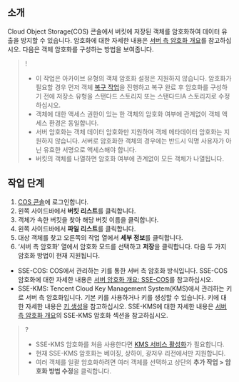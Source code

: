 ## 소개

Cloud Object Storage(COS) 콘솔에서 버킷에 저장된 객체를 암호화하여 데이터 유출을 방지할 수 있습니다. 암호화에 대한 자세한 내용은 [서버 측 암호화 개요](https://intl.cloud.tencent.com/document/product/436/18145)를 참고하십시오. 다음은 객체 암호화를 구성하는 방법을 보여줍니다.

>!
> - 이 작업은 아카이브 유형의 객체 암호화 설정은 지원하지 않습니다. 암호화가 필요할 경우 먼저 객체 [복구 작업](https://intl.cloud.tencent.com/document/product/436/30961)을 진행하고 복구 완료 후 암호화를 구성하기 전에 저장소 유형을 스탠다드 스토리지 또는 스탠다드IA 스토리지로 수정하십시오.
> - 객체에 대한 액세스 권한이 있는 한 객체의 암호화 여부에 관계없이 객체 액세스 환경은 동일합니다.
> - 서버 암호화는 객체 데이터 암호화만 지원하며 객체 메타데이터 암호화는 지원하지 않습니다. 서버로 암호화한 객체의 경우에는 반드시 익명 사용자가 아닌 유효한 서명으로 액세스해야 합니다.
> - 버킷의 객체를 나열하면 암호화 여부에 관계없이 모든 객체가 나열됩니다.
> 

## 작업 단계

1. [COS 콘솔](https://console.cloud.tencent.com/cos5)에 로그인합니다.
2. 왼쪽 사이드바에서 **버킷 리스트**를 클릭합니다.
3. 객체가 속한 버킷을 찾아 해당 버킷 이름을 클릭합니다.
4. 왼쪽 사이드바에서 **파일 리스트**를 클릭합니다.
5. 대상 객체를 찾고 오른쪽의 작업 열에서 **세부 정보**를 클릭합니다.
6. ‘서버 측 암호화’ 열에서 암호화 모드를 선택하고 **저장**을 클릭합니다.
다음 두 가지 암호화 방법이 현재 지원됩니다.
 - SSE-COS: COS에서 관리하는 키를 통한 서버 측 암호화 방식입니다. SSE-COS 암호화에 대한 자세한 내용은 [서버 암호화 개요: SSE-COS](https://intl.cloud.tencent.com/document/product/436/18145#sse-cos-.E5.8A.A0.E5.AF.86)를 참고하십시오.
 - SSE-KMS: Tencent Cloud Key Management System(KMS)에서 관리하는 키로 서버 측 암호화입니다. 기본 키를 사용하거나 키를 생성할 수 있습니다. 키에 대한 자세한 내용은 [키 생성](https://intl.cloud.tencent.com/document/product/1030/31971)을 참고하십시오. SSE-KMS에 대한 자세한 내용은 [서버 측 암호화 개요](https://intl.cloud.tencent.com/document/product/436/18145#sse-kms-.E5.8A.A0.E5.AF.86)의 SSE-KMS 암호화 섹션을 참고하십시오.
>?
> - SSE-KMS 암호화를 처음 사용한다면 [KMS 서비스 활성화](https://intl.cloud.tencent.com/pricing/kms?lang=en&pg=)가 필요합니다.
> - 현재 SSE-KMS 암호화는 베이징, 상하이, 광저우 리전에서만 지원합니다.
> - 여러 객체를 일괄 암호화하려면 여러 객체를 선택하고 상단의 **추가 작업 > 암호화 방법 수정**을 클릭합니다.

